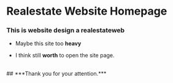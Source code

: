 # Realestate Website Homepage
### **This is website design a realestateweb**
- <p>Maybe this site too <b>heavy</b>
- I think still <b>worth</b> to open the site page.</p>
<br>
## ***Thank you for your attention.***
